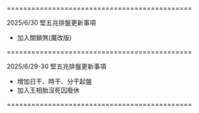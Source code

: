 =============================================

2025/6/30 堅五兆排盤更新事項

 - 加入關鎖煞(魔改版)

=============================================

2025/6/29-30 堅五兆排盤更新事項

 - 增加日干、時干、分干起盤
 - 加入王相胎沒死囚廢休

=============================================


